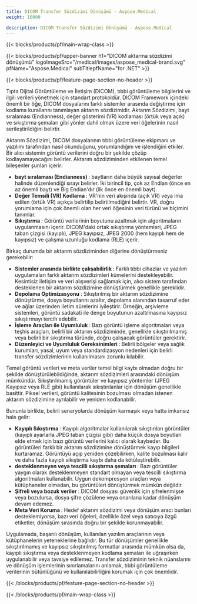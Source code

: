 ```yaml
---
title: DICOM Transfer Sözdizimi Dönüşümü - Aspose.Medical
weight: 16000

description: DICOM Transfer Sözdizimi Dönüşümü - Aspose.Medical
---
```


{{< blocks/products/pf/main-wrap-class >}}

{{< blocks/products/pf/upper-banner h1="DICOM aktarma sözdizimi dönüşümü" logoImageSrc="/medical/images/aspose_medical-brand.svg" pfName="Aspose.Medical" subTitlepfName="for .NET" >}}

{{< blocks/products/pf/feature-page-section-no-header >}}

<p>Tıpta Dijital Görüntüleme ve İletişim (DICOM), tıbbi görüntüleme bilgilerini ve ilgili verileri yönetmek için standart protokoldür. DICOM Framework içindeki önemli bir öğe, DICOM dosyalarını farklı sistemler arasında değiştirme için kodlama kurallarını tanımlayan aktarım sözdizimidir. Aktarım Sözdizimi, bayt sıralaması (Endianness), değer gösterimi (VR) kodlaması (örtük veya açık) ve sıkıştırma şemaları gibi yönler dahil olmak üzere veri öğelerinin nasıl serileştirildiğini belirtir.</p>

<p>Aktarım Sözdizimi, DICOM dosyalarının tıbbi görüntüleme ekipmanı ve yazılımı tarafından nasıl okunduğunu, yorumlandığını ve işlendiğini etkiler. Bir alıcı sistemin görüntü verilerini doğru bir şekilde çözüp kodlayamayacağını belirler. Aktarım sözdiziminden etkilenen temel bileşenler şunları içerir:</p>

<ul>

<li><b> bayt sıralaması (Endianness) </b>: baytların daha büyük sayısal değerler halinde düzenlendiği sırayı belirler. İki birincil tip, çok az Endian (önce en az önemli bayt) ve Big Endian'dır (ilk önce en önemli bayt).</li>

<li><b> Değer Temsili (VR) Kodlama </b>: VR'nin veri akışında (açık VR) veya ima edilen (örtük VR) açıkça belirtilip belirtilmediğini belirtir. VR, doğru yorumlama için çok önemli olan her veri öğesinin veri türünü ve biçimini tanımlar.</li>

<li><b> Sıkıştırma </b>: Görüntü verilerinin boyutunu azaltmak için algoritmaların uygulanmasını içerir. DICOM'daki ortak sıkıştırma yöntemleri, JPEG taban çizgisi (kayıplı), JPEG kayıpsız, JPEG 2000 (hem kayıplı hem de kayıpsız) ve çalışma uzunluğu kodlama (RLE) içerir.</li>

</ul>

<p>Birkaç durumda bir aktarım sözdiziminden diğerine dönüştürmeniz gerekebilir:</p>

<ul>

<li><b> Sistemler arasında birlikte çalışabilirlik </b>: Farklı tıbbi cihazlar ve yazılım uygulamaları farklı aktarım sözdizimleri kümelerini destekleyebilir. Kesintisiz iletişim ve veri alışverişi sağlamak için, alıcı sistem tarafından desteklenen bir aktarım sözdizimine dönüştürmek genellikle gereklidir.</li>

<li><b> Depolama Optimizasyonu </b>: Sıkıştırılmış bir aktarım sözdizimine dönüştürme, dosya boyutlarını azaltır, depolama alanından tasarruf eder ve ağlar üzerinden iletim sürelerini iyileştirir. Örneğin, arşivleme sistemleri, görüntü sadakati ile denge boyutunun azaltılmasına kayıpsız sıkıştırmayı tercih edebilir.</li>

<li><b> İşleme Araçları ile Uyumluluk </b>: Bazı görüntü işleme algoritmaları veya teşhis araçları, belirli bir aktarım sözdiziminde, genellikle sıkıştırılmamış veya belirli bir sıkıştırma türünde, doğru çalışacak görüntüler gerektirir.</li>

<li><b> Düzenleyici ve Uyumluluk Gereksinimleri </b>: Belirli bölgeler veya sağlık kurumları, yasal, uyum veya standardizasyon nedenleri için belirli transfer sözdizimlerinin kullanılmasını zorunlu kılabilir.</li>

</ul>

<p>Temel görüntü verileri ve meta veriler temel bilgi kaybı olmadan doğru bir şekilde dönüştürülebildiğinde, aktarım sözdizimleri arasındaki dönüşüm mümkündür. Sıkıştırılmamış görüntüler ve kayıpsız yöntemler (JPEG Kayıpsız veya RLE gibi) kullanılarak sıkıştırılanlar için dönüşüm genellikle basittir. Piksel verileri, görüntü kalitesinin bozulması olmadan istenen aktarım sözdizimine ayrılabilir ve yeniden kodlanabilir.</p>

<p>Bununla birlikte, belirli senaryolarda dönüşüm karmaşık veya hatta imkansız hale gelir:</p>

<ul>
<li><b> Kayıplı Sıkıştırma </b>: Kayıplı algoritmalar kullanılarak sıkıştırılan görüntüler (kayıplı ayarlarla JPEG taban çizgisi gibi) daha küçük dosya boyutları elde etmek için bazı görüntü verilerini kalıcı olarak kaybeder. Bu görüntüleri farklı bir aktarım sözdizimine dönüştürmek kayıp bilgileri kurtaramaz. Görüntüyü açıp yeniden çözebilirken, kalite bozulması kalır ve daha fazla kayıplı sıkıştırma kaybı daha da kötüleştirebilir.</li>

<li><b> desteklenmeyen veya tescilli sıkıştırma şemaları </b>: Bazı görüntüler yaygın olarak desteklenmeyen standart olmayan veya tescilli sıkıştırma algoritmaları kullanabilir. Uygun dekompresyon araçları veya kütüphaneler olmadan, bu görüntüleri dönüştürmek mümkün değildir.</li>

<li><b> Şifreli veya bozuk veriler </b>: DICOM dosyası güvenlik için şifrelenmişse veya bozulursa, dosya şifre çözülene veya onarılana kadar dönüşüm devam edemez.</li>

<li><b> Meta Veri Koruma </b>: Hedef aktarım sözdizimi veya dönüşüm aracı bunları desteklemiyorsa, bazı veri öğeleri, özellikle özel veya satıcıya özgü etiketler, dönüşüm sırasında doğru bir şekilde korunmayabilir.</li>

</ul>

<p>Uygulamada, başarılı dönüşüm, kullanılan yazılım araçlarının veya kütüphanelerin yeteneklerine bağlıdır. Bu tür dönüşümler genellikle sıkıştırılmamış ve kayıpsız sıkıştırılmış formatlar arasında mümkün olsa da, kayıplı sıkıştırma veya desteklenmeyen kodlama şemaları ile uğraşırken uygulanabilir veya tavsiye edilemez. Transfer sözdiziminin teknik nüanslarını ve dönüşüm işlemlerinin sınırlamalarını anlamak, tıbbi görüntüleme verilerinin bütünlüğünü ve kullanılabilirliğini korumak için çok önemlidir.</p>

{{< /blocks/products/pf/feature-page-section-no-header >}}

{{< /blocks/products/pf/main-wrap-class >}}